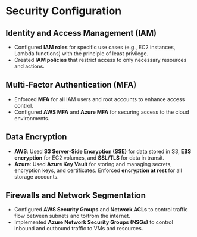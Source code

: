# Security Configuration

## Identity and Access Management (IAM)
- Configured **IAM roles** for specific use cases (e.g., EC2 instances, Lambda functions) with the principle of least privilege.
- Created **IAM policies** that restrict access to only necessary resources and actions.
 
## Multi-Factor Authentication (MFA)
- Enforced **MFA** for all IAM users and root accounts to enhance access control.
- Configured **AWS MFA** and **Azure MFA** for securing access to the cloud environments.
 
## Data Encryption
- **AWS**: Used **S3 Server-Side Encryption (SSE)** for data stored in S3, **EBS encryption** for EC2 volumes, and **SSL/TLS** for data in transit.
- **Azure**: Used **Azure Key Vault** for storing and managing secrets, encryption keys, and certificates. Enforced **encryption at rest** for all storage accounts.

## Firewalls and Network Segmentation
- Configured **AWS Security Groups** and **Network ACLs** to control traffic flow between subnets and to/from the internet.
- Implemented **Azure Network Security Groups (NSGs)** to control inbound and outbound traffic to VMs and resources.
  
